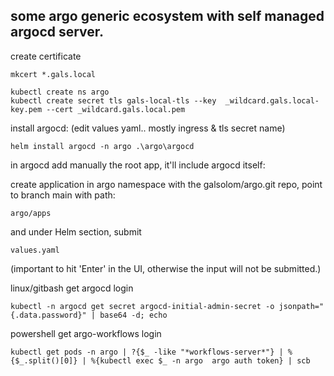 ## some argo generic ecosystem with self managed argocd server. 
create certificate
```
mkcert *.gals.local

kubectl create ns argo
kubectl create secret tls gals-local-tls --key  _wildcard.gals.local-key.pem --cert _wildcard.gals.local.pem
```
install argocd:
(edit values yaml.. mostly ingress & tls secret name)
```
helm install argocd -n argo .\argo\argocd
```
in argocd add manually the root app, it'll include argocd itself:

create application in argo namespace with the galsolom/argo.git repo, point to
branch main with path: 
```
argo/apps
```
and under Helm section, submit
```
values.yaml
```

(important to hit 'Enter' in the UI, otherwise the input will not be submitted.)

linux/gitbash get argocd login
```
kubectl -n argocd get secret argocd-initial-admin-secret -o jsonpath="{.data.password}" | base64 -d; echo

```

powershell get argo-workflows login
```
kubectl get pods -n argo | ?{$_ -like "*workflows-server*"} | %{$_.split()[0]} | %{kubectl exec $_ -n argo  argo auth token} | scb
```